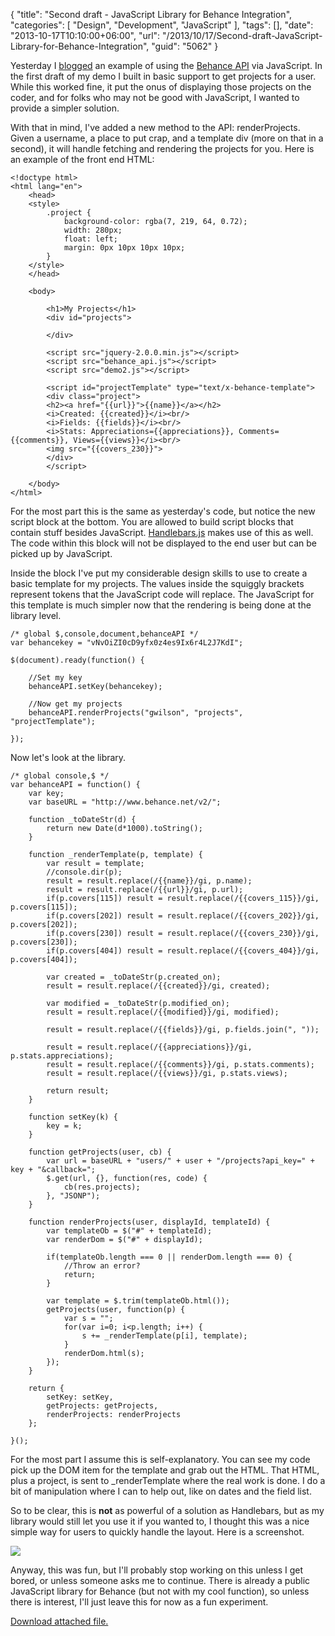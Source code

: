 {
	"title": "Second draft - JavaScript Library for Behance Integration",
	"categories": [
		"Design",
		"Development",
		"JavaScript"
	],
	"tags": [],
	"date": "2013-10-17T10:10:00+06:00",
	"url": "/2013/10/17/Second-draft-JavaScript-Library-for-Behance-Integration",
	"guid": "5062"
}

<p>
Yesterday I <a href="http://www.raymondcamden.com/index.cfm/2013/10/16/First-draft--JavaScript-Library-for-Behance-Integration">blogged</a> an example of using the <a href="http://www.behance.net">Behance API</a> via JavaScript. In the first draft of my demo I built in basic support to get projects for a user. While this worked fine, it put the onus of displaying those projects on the coder, and for folks who may not be good with JavaScript, I wanted to provide a simpler solution.
</p>
<!--more-->
<p>
With that in mind, I've added a new method to the API: renderProjects. Given a username, a place to put crap, and a template div (more on that in a second), it will handle fetching and rendering the projects for you. Here is an example of the front end HTML:
</p>

<pre><code class="language-markup">&lt;!doctype html&gt;
&lt;html lang=&quot;en&quot;&gt;
	&lt;head&gt;
	&lt;style&gt;
		.project {
			background-color: rgba(7, 219, 64, 0.72);
			width: 280px;
			float: left;
			margin: 0px 10px 10px 10px;
		}
	&lt;&#x2F;style&gt;
	&lt;&#x2F;head&gt;
	
	&lt;body&gt;
		
		&lt;h1&gt;My Projects&lt;&#x2F;h1&gt;
		&lt;div id=&quot;projects&quot;&gt;
		
		&lt;&#x2F;div&gt;
		
		&lt;script src=&quot;jquery-2.0.0.min.js&quot;&gt;&lt;&#x2F;script&gt;
		&lt;script src=&quot;behance_api.js&quot;&gt;&lt;&#x2F;script&gt;
		&lt;script src=&quot;demo2.js&quot;&gt;&lt;&#x2F;script&gt;
		
		&lt;script id=&quot;projectTemplate&quot; type=&quot;text&#x2F;x-behance-template&quot;&gt;
		&lt;div class=&quot;project&quot;&gt;
		&lt;h2&gt;&lt;a href=&quot;{{url}}&quot;&gt;{{name}}&lt;&#x2F;a&gt;&lt;&#x2F;h2&gt;
		&lt;i&gt;Created: {{created}}&lt;&#x2F;i&gt;&lt;br&#x2F;&gt;
		&lt;i&gt;Fields: {{fields}}&lt;&#x2F;i&gt;&lt;br&#x2F;&gt;
		&lt;i&gt;Stats: Appreciations={{appreciations}}, Comments={{comments}}, Views={{views}}&lt;&#x2F;i&gt;&lt;br&#x2F;&gt;
		&lt;img src=&quot;{{covers_230}}&quot;&gt;
		&lt;&#x2F;div&gt;
		&lt;&#x2F;script&gt;

	&lt;&#x2F;body&gt;
&lt;&#x2F;html&gt;</code></pre>

<p>
For the most part this is the same as yesterday's code, but notice the new script block at the bottom. You are allowed to build script blocks that contain stuff besides JavaScript. <a href="http://handlebarsjs.com/">Handlebars.js</a> makes use of this as well. The code within this block will not be displayed to the end user but can be picked up by JavaScript. 
</p>

<p>
Inside the block I've put my considerable design skills to use to create a basic template for my projects. The values inside the squiggly brackets represent tokens that the JavaScript code will replace. The JavaScript for this template is much simpler now that the rendering is being done at the library level.
</p>

<pre><code class="language-javascript">&#x2F;* global $,console,document,behanceAPI *&#x2F;
var behancekey = &quot;vNvOiZI0cD9yfx0z4es9Ix6r4L2J7KdI&quot;;

$(document).ready(function() {
	
	&#x2F;&#x2F;Set my key
	behanceAPI.setKey(behancekey);
	
	&#x2F;&#x2F;Now get my projects
	behanceAPI.renderProjects(&quot;gwilson&quot;, &quot;projects&quot;, &quot;projectTemplate&quot;);

});</code></pre>

<p>
Now let's look at the library.
</p>

<pre><code class="language-javascript">/* global console,$ */
var behanceAPI = function() {
	var key;
	var baseURL = "http://www.behance.net/v2/";
	
	function _toDateStr(d) {
		return new Date(d*1000).toString();	
	}
	
	function _renderTemplate(p, template) {
		var result = template;
		//console.dir(p);
		result = result.replace(/{{name}}/gi, p.name);
		result = result.replace(/{{url}}/gi, p.url);
		if(p.covers[115]) result = result.replace(/{{covers_115}}/gi, p.covers[115]);
		if(p.covers[202]) result = result.replace(/{{covers_202}}/gi, p.covers[202]);
		if(p.covers[230]) result = result.replace(/{{covers_230}}/gi, p.covers[230]);
		if(p.covers[404]) result = result.replace(/{{covers_404}}/gi, p.covers[404]);
		
		var created = _toDateStr(p.created_on);
		result = result.replace(/{{created}}/gi, created);

		var modified = _toDateStr(p.modified_on);
		result = result.replace(/{{modified}}/gi, modified);

		result = result.replace(/{{fields}}/gi, p.fields.join(", "));

		result = result.replace(/{{appreciations}}/gi, p.stats.appreciations);
		result = result.replace(/{{comments}}/gi, p.stats.comments);
		result = result.replace(/{{views}}/gi, p.stats.views);
		
		return result;
	}
	
	function setKey(k) {
		key = k;	
	}
	
	function getProjects(user, cb) {
		var url = baseURL + "users/" + user + "/projects?api_key=" + key + "&callback=";
		$.get(url, {}, function(res, code) {
			cb(res.projects);
		}, "JSONP");
	}
	
	function renderProjects(user, displayId, templateId) {
		var templateOb = $("#" + templateId);
		var renderDom = $("#" + displayId);
		
		if(templateOb.length === 0 || renderDom.length === 0) {
			//Throw an error?
			return;
		}

		var template = $.trim(templateOb.html());
		getProjects(user, function(p) {
			var s = "";
			for(var i=0; i&lt;p.length; i++) {
				s += _renderTemplate(p[i], template);	
			}
			renderDom.html(s);
		});
	}
	
	return {
		setKey: setKey,
		getProjects: getProjects,
		renderProjects: renderProjects
	};
	
}();</code></pre> 

<p>
For the most part I assume this is self-explanatory. You can see my code pick up the DOM item for the template and grab out the HTML. That HTML, plus a project, is sent to _renderTemplate where the real work is done. I do a bit of manipulation where I can to help out, like on dates and the field list.
</p>

<p>
So to be clear, this is <strong>not</strong> as powerful of a solution as Handlebars, but as my library would still let you use it if you wanted to, I thought this was a nice simple way for users to quickly handle the layout. Here is a screenshot. 
</p>

<p>
<img src="http://www.raymondcamden.com/images/bapi.jpg" />
</p>

<p>
Anyway, this was fun, but I'll probably stop working on this unless I get bored, or unless someone asks me to continue. There is already a public JavaScript library for Behance (but not with my cool function), so unless there is interest, I'll just leave this for now as a fun experiment. 
</p><p><a href='enclosures/C%3A%5Chosts%5C2013%2Eraymondcamden%2Ecom%5Cenclosures%2FArchive%2021%2Ezip'>Download attached file.</a></p>